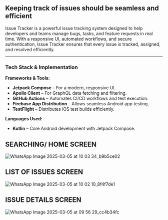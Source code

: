 ## Keeping track of issues should be seamless and efficient
Issue Tracker is a powerful issue tracking system designed to help developers and teams manage bugs, tasks, and feature requests in real time.
With a responsive UI, automated workflows, and secure authentication, Issue Tracker ensures that every issue is tracked, assigned, and resolved efficiently.

---

### **Tech Stack & Implementation**

**Frameworks & Tools:**

- **Jetpack Compose** – For a modern, responsive UI.
- **Apollo Client** – For GraphQL data fetching and filtering.
- **GitHub Actions** – Automates CI/CD workflows and test execution.
- **Firebase App Distribution** – Allows seamless Android app testing.
- **TestFlight** – Distributes iOS test builds efficiently.

 **Languages Used:**

- **Kotlin** – Core Android development with Jetpack Compose.

## SEARCHING/ HOME SCREEN 


![WhatsApp Image 2025-03-05 at 10 03 34_b9b5ce02](https://github.com/user-attachments/assets/40a8ec2b-f683-4e61-8b50-1760ecde2dfd)



## LIST OF ISSUES SCREEN


![WhatsApp Image 2025-03-05 at 10 02 10_8f4f7de1](https://github.com/user-attachments/assets/cd85ade1-61c2-4f8f-a006-6597306cc570)



## ISSUE DETAILS SCREEN


![WhatsApp Image 2025-03-05 at 09 56 29_cc4b34fc](https://github.com/user-attachments/assets/f0199a7b-ca8c-4f09-b159-4f4b3dba8dfe)

